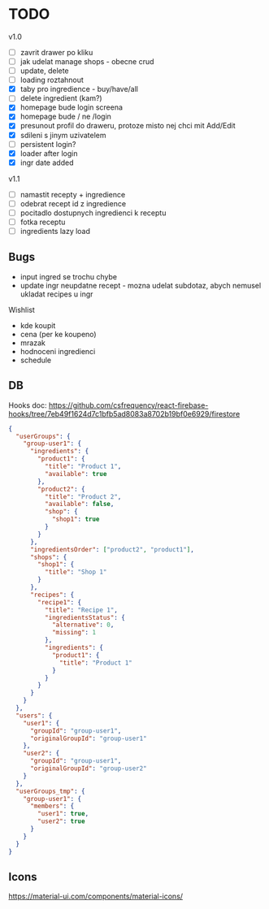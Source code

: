 # TODO

v1.0

- [ ] zavrit drawer po kliku
- [ ] jak udelat manage shops - obecne crud
- [ ] update, delete
- [ ] loading roztahnout
- [x] taby pro ingredience - buy/have/all
- [ ] delete ingredient (kam?)
- [x] homepage bude login screena
- [x] homepage bude / ne /login
- [x] presunout profil do draweru, protoze misto nej chci mit Add/Edit
- [x] sdileni s jinym uzivatelem
- [ ] persistent login?
- [x] loader after login
- [x] ingr date added

v1.1

- [ ] namastit recepty + ingredience
- [ ] odebrat recept id z ingredience
- [ ] pocitadlo dostupnych ingredienci k receptu
- [ ] fotka receptu
- [ ] ingredients lazy load

## Bugs

- input ingred se trochu chybe
- update ingr neupdatne recept - mozna udelat subdotaz, abych nemusel ukladat recipes u ingr

Wishlist

- kde koupit
- cena (per ke koupeno)
- mrazak
- hodnoceni ingredienci
- schedule

## DB

Hooks doc: https://github.com/csfrequency/react-firebase-hooks/tree/7eb49f1624d7c1bfb5ad8083a8702b19bf0e6929/firestore

```json
{
  "userGroups": {
    "group-user1": {
      "ingredients": {
        "product1": {
          "title": "Product 1",
          "available": true
        },
        "product2": {
          "title": "Product 2",
          "available": false,
          "shop": {
            "shop1": true
          }
        }
      },
      "ingredientsOrder": ["product2", "product1"],
      "shops": {
        "shop1": {
          "title": "Shop 1"
        }
      },
      "recipes": {
        "recipe1": {
          "title": "Recipe 1",
          "ingredientsStatus": {
            "alternative": 0,
            "missing": 1
          },
          "ingredients": {
            "product1": {
              "title": "Product 1"
            }
          }
        }
      }
    }
  },
  "users": {
    "user1": {
      "groupId": "group-user1",
      "originalGroupId": "group-user1"
    },
    "user2": {
      "groupId": "group-user1",
      "originalGroupId": "group-user2"
    }
  },
  "userGroups_tmp": {
    "group-user1": {
      "members": {
        "user1": true,
        "user2": true
      }
    }
  }
}
```

## Icons

https://material-ui.com/components/material-icons/
